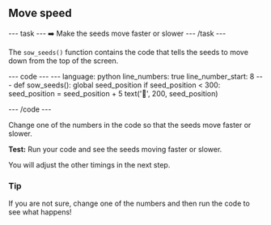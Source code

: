<h2 class="c-project-heading--task">Move speed</h2>

--- task ---
➡️ Make the seeds move faster or slower
--- /task --- 

The `sow_seeds()` function contains the code that tells the seeds to move down from the top of the screen. 

<div class="c-project-code">
--- code ---
---
language: python
line_numbers: true
line_number_start: 8
---
def sow_seeds():
    global seed_position
    if seed_position < 300:
        seed_position = seed_position + 5
        text('🫘', 200, seed_position)

--- /code ---
</div>

Change one of the numbers in the code so that the seeds move faster or slower.

**Test:** Run your code and see the seeds moving faster or slower. 

You will adjust the other timings in the next step.

<div class="c-project-callout c-project-callout--tip">

### Tip

If you are not sure, change one of the numbers and then run the code to see what happens!

</div>
